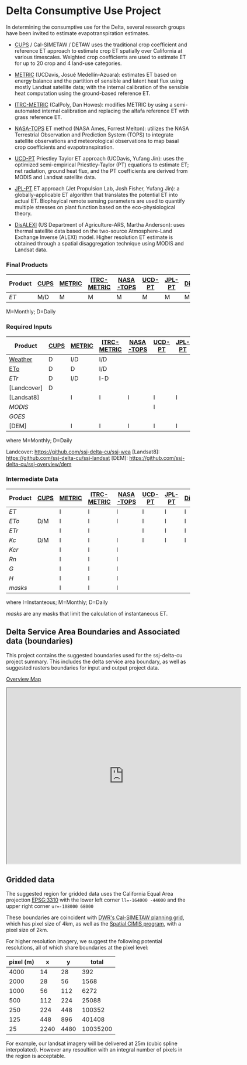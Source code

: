 # Delta Consumptive Use Project

In determining the consumptive use for the Delta, several research groups have been invited to estimate evapotranspiration estimates.

 - [CUPS] / Cal-SIMETAW / DETAW  uses the traditional crop coefficient and reference ET approach to estimate crop ET spatially over California at various timescales.  Weighted crop coefficients are used to estimate ET for up to 20 crop and 4 land-use categories.

 - [METRIC] (UCDavis, Josué Medellín-Azuara): estimates ET based on energy balance and the partition of sensible and latent heat flux using mostly Landsat satellite data; with the internal calibration of the sensible heat computation using the ground-based reference ET.

 - [ITRC-METRIC] (CalPoly, Dan Howes): modifies METRIC by using a semi-automated internal calibration and replacing the alfafa reference ET with grass reference ET.

 - [NASA-TOPS] ET method (NASA Ames, Forrest Melton): utilizes the NASA Terrestrial Observation and Prediction System (TOPS) to integrate satellite observations and meteorological observations to map basal crop coefficients and evapotranspiration.

 - [UCD-PT] Priestley Taylor ET approach (UCDavis, Yufang Jin): uses the optimized semi-empirical Priestley-Taylor (PT) equations to estimate ET; net radiation, ground heat flux, and the PT coefficients are derived from MODIS and Landsat satellite data.

 - [JPL-PT] ET approach (Jet Propulsion Lab, Josh Fisher, Yufang Jin): a globally-applicable ET algorithm that translates the potential ET into actual ET.  Biophsyical remote sensing parameters are used to quantify multiple stresses on plant function based on the eco-physiological theory.  

 - [DisALEXI] (US Department of Agriculture-ARS, Martha Anderson): uses thermal satellite data based on the two-source Atmosphere-Land Exchange Inverse (ALEXI) model.  Higher resolution ET estimate is obtained through a spatial disaggregation technique using MODIS and Landsat data.

[CUPS]: https://github.com/ssj-delta-cu/ssj-calsimetaw
[METRIC]: https://github.com/ssj-delta-cu/ssj-ucd-metric
[ITRC-METRIC]: https://github.com/ssj-delta-cu/ssj-itrc-metric
[NASA-TOPS]: https://github.com/ssj-delta-cu/ssj-nasa-tops
[UCD-PT]: https://github.com/ssj-delta-cu/ssj-ucd-priestley-taylor
[JPL-PT]: https://github.com/ssj-delta-cu/ssj-jpl-pt
[DisALEXI]: https://github.com/ssj-delta-cu/ssj-disalexi



### Final Products

Product | [CUPS] | [METRIC] | [ITRC-METRIC] | [NASA-TOPS] | [UCD-PT] | [JPL-PT] | [DisALEXI]
--- | --- | --- | --- | --- | --- | --- | ---
_ET_ | M/D | M | M | M | M | M | M
M=Monthly; D=Daily


### Required Inputs


Product | [CUPS] | [METRIC] | [ITRC-METRIC] | [NASA-TOPS] | [UCD-PT] | [JPL-PT] | [DisALEXI]
--- | --- | --- | --- | --- | --- | --- | ---
[Weather] | D | I/D | I/D |  |  |  |
[ETo] | D | D | I/D |  |  |  |
_ETr_ | D | I/D | I-D |  |  |  |
[Landcover] | D |  |  |  | |  |
[Landsat8] |  | I | I | I | I  | I | I
_MODIS_ |  |  |  |  | I  |  | I
_GOES_ |  |  |  |  |   |  | I
[DEM] |  | I | I | I | I | I | I
where M=Monthly; D=Daily

[Weather]: https://github.com/ssj-delta-cu/ssj-weather
[ETo]: https://github.com/ssj-delta-cu/ssj-weather
Landcover: https://github.com/ssj-delta-cu/ssj-wea
[Landsat8]: https://github.com/ssj-delta-cu/ssj-landsat
[DEM]: https://github.com/ssj-delta-cu/ssj-overview/dem



### Intermediate Data

Product | [CUPS] | [METRIC] | [ITRC-METRIC] | [NASA-TOPS] | [UCD-PT] | [JPL-PT] | [DisALEXI]
--- | --- | --- | --- | --- | --- | --- | ---
_ET_ | | I | I | I | I | I | I
_ETo_ | D/M | I | I | I | I | I | I
_ETr_ |  | I | I |  | I | I | I
_Kc_ | D/M | I | I | I | I | I | I
_Kcr_ | | I | I | I |  |  |
_Rn_ | | I | I | I |  |  |
_G_ | | I | I | I |  |  |
_H_ | | I | I | I |  |  |
_masks_ | | I | I | I |  |  |
where I=Instanteous; M=Monthly; D=Daily

_masks_ are any masks that limit the calculation of instantaneous ET.


## Delta Service Area Boundaries and Associated data (boundaries)

This project contains the suggested boundaries used for the ssj-delta-cu
project summary.  This includes the delta service area boundary, as well as
suggested rasters boundaries for input and output project data.

[Overview Map](https://www.google.com/maps/d/edit?mid=zDpfBkZvP6Yk.kvF3ZvPShMdE&usp=sharing)

<iframe src="https://www.google.com/maps/d/u/0/embed?mid=zDpfBkZvP6Yk.kvF3ZvPShMdE" width="640" height="480"></iframe>

## Gridded data

The suggested region for gridded data uses the California Equal Area projection
[EPSG:3310](http://spatialreference.org/ref/epsg/3310/) with the lower left
corner ```ll=-164000 -44000``` and the upper right corner ```ur=-108000 68000```

These boundaries are coincident with [DWR's Cal-SIMETAW planning
grid](https://github.com/CSTARS/dwr-grid), which has pixel size of 4km, as well
as the [Spatial CIMIS program](http://wwwcimis.water.ca.gov/SpatialData.aspx),
with a pixel size of 2km.

For higher resolution imagery, we suggest the following potential resolutions, all of which share boundaries at the pixel level:

 pixel (m) | x | y | total
 --- | --- | --- | ---
 4000 |       14 |       28 |      392
2000 |       28 |       56 |     1568
1000 |       56 |      112 |     6272
 500 |      112 |      224 |    25088
 250 |      224 |      448 |   100352
 125 |      448 |      896 |   401408
  25 |     2240 |     4480 | 10035200

For example, our landsat imagery will be delivered at 25m (cubic spline
interpolated).  However any resoultion with an integral number of pixels in the region is acceptable.
